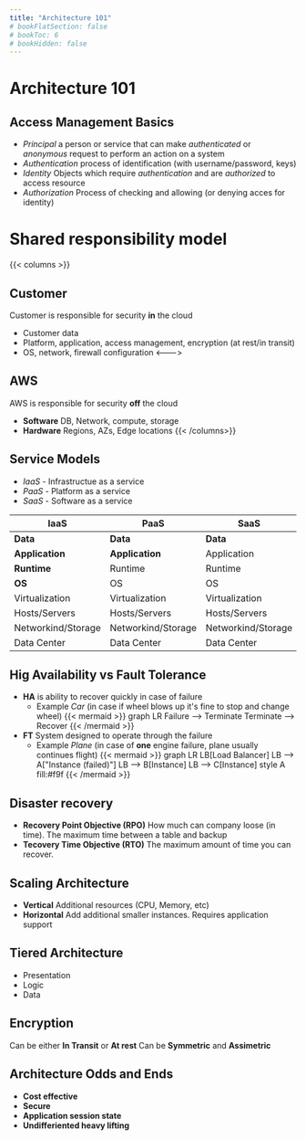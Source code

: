 ```yaml
---
title: "Architecture 101"
# bookFlatSection: false
# bookToc: 6
# bookHidden: false
---
```

# Architecture 101
## Access Management Basics
* *Principal* a person or service that can make _authenticated_ or _anonymous_ request to perform an action on a system
* *Authentication* process of identification (with username/password, keys)
* *Identity* Objects which require _authentication_  and are _authorized_ to access resource
* *Authorization* Process of checking and allowing (or denying acces for identity)

# Shared responsibility model

{{< columns >}}
## Customer
Customer is responsible for security **in** the cloud
* Customer data
* Platform, application, access management, encryption (at rest/in transit)
* OS, network, firewall configuration
<--->
## AWS
AWS is responsible for security **off** the cloud
* **Software** DB, Network, compute, storage
* **Hardware** Regions, AZs, Edge locations
{{< /columns>}}

## Service Models

* *IaaS* - Infrastructue as a service
* *PaaS* - Platform as a service
* *SaaS* - Software as a service

IaaS               |PaaS               |SaaS               |
-------------------|-------------------|-------------------|
**Data**           |**Data**           |**Data**           |
**Application**    |**Application**    |Application        |
**Runtime**        |Runtime            |Runtime            |
**OS**             |OS                 |OS                 |
Virtualization     |Virtualization     |Virtualization     |
Hosts/Servers      |Hosts/Servers      |Hosts/Servers      |
Networkind/Storage |Networkind/Storage |Networkind/Storage |
Data Center        |Data Center        |Data Center        |

## Hig Availability vs Fault Tolerance
* **HA** is ability to recover quickly in case of failure
    * Example _Car_ (in case if wheel blows up it's fine to stop and change wheel)
{{< mermaid >}}
    graph LR
        Failure --> Terminate
        Terminate --> Recover
{{< /mermaid >}}
* **FT** System designed to operate through the failure
    * Example _Plane_ (in case of **one** engine failure, plane usually continues flight)
    {{< mermaid >}}
    graph LR
        LB[Load Balancer]
        LB -->  A["Instance (failed)"]
        LB -->  B[Instance]
        LB -->  C[Instance]
        style A fill:#f9f
    {{< /mermaid >}}

## Disaster recovery 
* **Recovery Point Objective (RPO)** How much can company loose (in time). The maximum time between a table and backup
* **Tecovery Time Objective (RTO)** The maximum amount of time you can recover.

## Scaling Architecture
* **Vertical** Additional resources (CPU, Memory, etc)
* **Horizontal** Add additional smaller instances. Requires application support

## Tiered Architecture 
* Presentation
* Logic 
* Data

## Encryption 
Can be either **In Transit** or **At rest**
Can be **Symmetric** and **Assimetric**

## Architecture Odds and Ends
* **Cost effective**
* **Secure**
* **Application session state**
* **Undifferiented heavy lifting**
